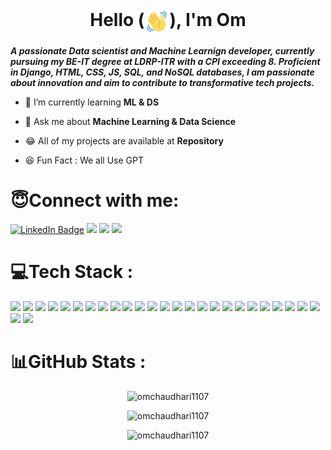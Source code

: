 <h1 align="center">Hello (<img style='width:40px; height:40px;' align='center' src='./wave-hello.gif'/>), I'm Om</h1>

__*A passionate Data scientist and Machine Learnign developer, currently pursuing my BE-IT degree at LDRP-ITR with a CPI exceeding 8.
Proficient in Django, HTML, CSS, JS, SQL, and NoSQL databases, I am passionate about innovation and aim to contribute to transformative tech projects.*__
  
- 🌱 I’m currently learning __ML & DS__
  
- 💬 Ask me about __Machine Learning & Data Science__
  
- 😂 All of my projects are available at __Repository__
  
- 😆 Fun Fact : We all Use GPT
  
<h1 align="left">😇Connect with me:</h1>
<p align="left">
    <a href="https://www.linkedin.com/in/om-chaudhari-38960721b/" target="_blank"><img src="https://img.shields.io/badge/LinkedIn-blue?style=for-the-badge&logo=linkedin&logoColor=white" alt="LinkedIn Badge"/></a>
    <a href='https://mail.google.com/mail/?view=cm&fs=1&tf=1&to=omchaudhari1107@gmail.com' target="_blank"><img src='https://img.shields.io/badge/Gmail-D14836?style=for-the-badge&logo=gmail&logoColor=white'/></a>
    <a href='https://omchaudhari1107.github.io/' target="_blank"><img src='https://img.shields.io/badge/Portfolio-255E63?style=for-the-badge&logo=About.me&logoColor=white'/></a>
    <a href="https://www.hackerrank.com/profile/snow1107" target="_blank"><img src="https://img.shields.io/badge/-Hackerrank-2EC866?style=for-the-badge&logo=HackerRank&logoColor=white" /></a>
</p>

<h1 align="left">💻Tech Stack :</h1>
<p align=left>
    <img src="https://skillicons.dev/icons?i=py"/>
    <img src="https://skillicons.dev/icons?i=c"/> 
    <img src="https://skillicons.dev/icons?i=cpp"/>
    <img src="https://skillicons.dev/icons?i=html"/>
    <img src="https://skillicons.dev/icons?i=css"/>
    <img src="https://skillicons.dev/icons?i=js"/>
    <img src="https://skillicons.dev/icons?i=md"/>
    <img src="https://skillicons.dev/icons?i=bootstrap"/>
    <img src="https://skillicons.dev/icons?i=mysql"/>
    <img src="https://skillicons.dev/icons?i=postgresql"/>
    <img src="https://skillicons.dev/icons?i=mongodb"/>
    <img src="https://skillicons.dev/icons?i=firebase"/>
    <img src="https://skillicons.dev/icons?i=heroku"/>
    <img src="https://skillicons.dev/icons?i=django"/>
    <img src="https://skillicons.dev/icons?i=opencv"/>
    <img src="https://skillicons.dev/icons?i=sklearn"/>
    <img src="https://skillicons.dev/icons?i=tensorflow"/>
    <img src="https://skillicons.dev/icons?i=pytorch"/>
    <img src="https://skillicons.dev/icons?i=git"/>
    <img src="https://skillicons.dev/icons?i=github"/>
    <img src="https://skillicons.dev/icons?i=docker"/>
    <img src="https://skillicons.dev/icons?i=linux"/>
    <img src="https://skillicons.dev/icons?i=windows"/>
    <img src="https://skillicons.dev/icons?i=powershell"/>
    <img src="https://skillicons.dev/icons?i=vscode"/>
    <img src="https://skillicons.dev/icons?i=pycharm"/>
    <img src="https://skillicons.dev/icons?i=replit"/>

<!-- <p align=left>
<h4 align="center">Programming Languages :</h4>
<p align="center">
        <img src="https://raw.githubusercontent.com/devicons/devicon/master/icons/python/python-original.svg" alt="python" width="40" height="40"/>
    &nbsp
        <img src="https://raw.githubusercontent.com/devicons/devicon/master/icons/c/c-original.svg" alt="c" width="40" height="40"/>
    &nbsp
        <img src="https://raw.githubusercontent.com/devicons/devicon/master/icons/cplusplus/cplusplus-original.svg" alt="cplusplus" width="40" height="40"/>
    &nbsp
        <img src="https://raw.githubusercontent.com/devicons/devicon/master/icons/java/java-original.svg" alt="java" width="40" height="40"/>
    &nbsp
</p>
<h4 align="center">Frontend Dev :</h4>
<p align="center">
        <img src="https://raw.githubusercontent.com/devicons/devicon/master/icons/html5/html5-original-wordmark.svg" alt="html5" width="40" height="40"/>
    &nbsp
        <img src="https://raw.githubusercontent.com/devicons/devicon/master/icons/css3/css3-original-wordmark.svg" alt="css3" width="40" height="40"/>
    &nbsp
        <img src="https://raw.githubusercontent.com/devicons/devicon/master/icons/javascript/javascript-original.svg" alt="javascript" width="37" height="37"/>
    &nbsp
        <img src="https://user-images.githubusercontent.com/25181517/183898054-b3d693d4-dafb-4808-a509-bab54cf5de34.png" alt="bootstrap" width="40" height="40"/>
    &nbsp
</p>
<h4 align="center">Backend Dev :</h4>
<p align="center">
        <img src="https://raw.githubusercontent.com/devicons/devicon/master/icons/nodejs/nodejs-original-wordmark.svg" alt="nodejs" width="40" height="40"/>
    &nbsp
        <img src="https://raw.githubusercontent.com/devicons/devicon/master/icons/python/python-original.svg" alt="python" width="40" height="40"/>
    &nbsp
</p>
<h4 align="center">Databases :</h4>
<p align="center">
        <img src="https://raw.githubusercontent.com/devicons/devicon/master/icons/mongodb/mongodb-original-wordmark.svg" alt="mongodb" width="40" height="40"/>
    &nbsp
        <img src="https://raw.githubusercontent.com/devicons/devicon/master/icons/mysql/mysql-original-wordmark.svg" alt="mysql" width="40" height="40"/>
    &nbsp
        <img src="https://raw.githubusercontent.com/devicons/devicon/master/icons/oracle/oracle-original.svg" alt="oracle" width="40" height="40"/>
    &nbsp
        <img src="https://raw.githubusercontent.com/devicons/devicon/master/icons/postgresql/postgresql-original-wordmark.svg" alt="postgresql" width="40" height="40"/>
    &nbsp
        <img src="https://www.vectorlogo.zone/logos/sqlite/sqlite-icon.svg" alt="sqlite" width="40" height="40"/>
    &nbsp
</p>
</p>
<h4 align="center">Backend as a Service(BaaS) :</h4>
<p align="center">
        <img src="https://www.vectorlogo.zone/logos/firebase/firebase-icon.svg" alt="firebase" width="40" height="40"/>
    &nbsp
        <img src="https://www.vectorlogo.zone/logos/heroku/heroku-icon.svg" alt="heroku" width="40" height="40"/>
    &nbsp
</p>
<h4 align="center">Frameworks :</h4>
<p align="center">
        <img src="https://cdn.worldvectorlogo.com/logos/django.svg" alt="django" width="40" height="40"/> 
    &nbsp
        <img src="https://raw.githubusercontent.com/devicons/devicon/2ae2a900d2f041da66e950e4d48052658d850630/icons/pandas/pandas-original.svg" alt="pandas" width="40" height="40"/>
    &nbsp
</p>
<h4 align="center">AI / ML :</h4>
<p align="center">
        <img src="https://www.vectorlogo.zone/logos/opencv/opencv-icon.svg" alt="opencv" width="40" height="40"/>
    &nbsp
        <img src="https://raw.githubusercontent.com/devicons/devicon/2ae2a900d2f041da66e950e4d48052658d850630/icons/pandas/pandas-original.svg" alt="pandas" width="40" height="40"/>
    &nbsp
        <img src="https://www.vectorlogo.zone/logos/pytorch/pytorch-icon.svg" alt="pytorch" width="40" height="40"/>
    &nbsp
        <img src="https://upload.wikimedia.org/wikipedia/commons/0/05/Scikit_learn_logo_small.svg" alt="scikit_learn" width="40" height="40"/>
    &nbsp
        <img src="https://seaborn.pydata.org/_images/logo-mark-lightbg.svg" alt="seaborn" width="40" height="40"/>
    &nbsp
        <img src="https://www.vectorlogo.zone/logos/tensorflow/tensorflow-icon.svg" alt="tensorflow" width="40" height="40"/>
    &nbsp
</p> 

<h4 align="center">Others & Tools :</h4>
<p align="center"><img src="https://www.vectorlogo.zone/logos/git-scm/git-scm-icon.svg" alt="git" width="40" height="40"/>&nbsp <img src="https://github.com/marwin1991/profile-technology-icons/assets/76662862/2481dc48-be6b-4ebb-9e8c-3b957efe69fa" alt="linux" width="40" height="40"/> &nbsp 
<img src="https://user-images.githubusercontent.com/25181517/192108891-d86b6220-e232-423a-bf5f-90903e6887c3.png" alt="logo" width="40" height="40"">&nbsp <img src="https://user-images.githubusercontent.com/25181517/192108374-8da61ba1-99ec-41d7-80b8-fb2f7c0a4948.png" alt="logo" width="40" height="40"">&nbsp
<img src="https://user-images.githubusercontent.com/25181517/183914128-3fc88b4a-4ac1-40e6-9443-9a30182379b7.png" alt="logo" width="40" height="40"">&nbsp
</p>
-->
<h1 align="left">📊GitHub Stats :</h1>
<!-- <p align="center">
    <img src="https://github-profile-summary-cards.vercel.app/api/cards/profile-details?username=omchaudhari1107&theme=github_dark" alt="omchaudhari1107" />
</p> -->
<p align="center">
    <img src="https://github-readme-streak-stats.herokuapp.com/?user=omchaudhari1107&theme=dark" alt="omchaudhari1107" />
</p>
<p align="center">
    <img src="https://github-readme-stats.vercel.app/api?username=omchaudhari1107&show_icons=true&theme=dark&locale=en" alt="omchaudhari1107" />
</p>

<p align="center">
    <img src="https://github-readme-stats.vercel.app/api/top-langs?username=omchaudhari1107&show_icons=true&theme=dark&locale=en&layout=compact" alt="omchaudhari1107" />
</p>




